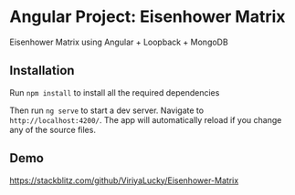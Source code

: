 # Angular Project: Eisenhower Matrix

Eisenhower Matrix using Angular + Loopback + MongoDB

## Installation

Run `npm install` to install all the required dependencies

Then run `ng serve` to start a dev server.
Navigate to `http://localhost:4200/`. The app will automatically reload if you change any of the source files.

## Demo

https://stackblitz.com/github/ViriyaLucky/Eisenhower-Matrix
